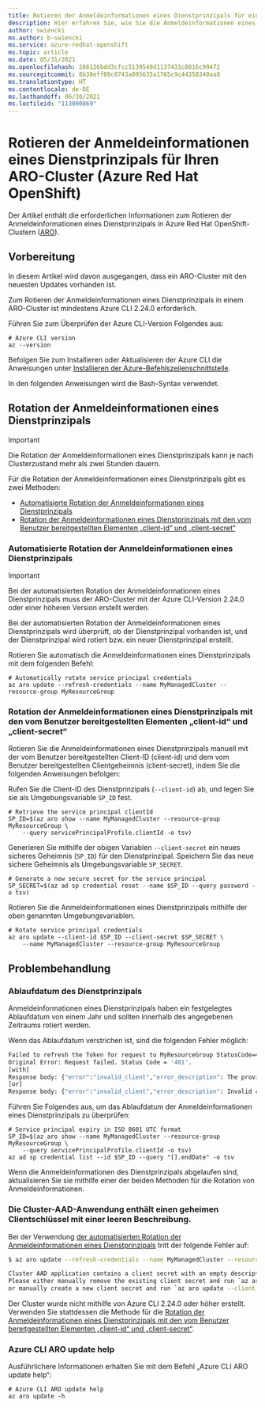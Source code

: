 ```yaml
---
title: Rotieren der Anmeldeinformationen eines Dienstprinzipals für einen ARO-Cluster (Azure Red Hat OpenShift)
description: Hier erfahren Sie, wie Sie die Anmeldeinformationen eines Dienstprinzipals in Azure Red Hat OpenShift (ARO) rotieren.
author: swiencki
ms.author: b-swiencki
ms.service: azure-redhat-openshift
ms.topic: article
ms.date: 05/31/2021
ms.openlocfilehash: 286126bdd3cfcc5139549d1137431c8016c99472
ms.sourcegitcommit: 8b38eff08c8743a095635a1765c9c44358340aa8
ms.translationtype: HT
ms.contentlocale: de-DE
ms.lasthandoff: 06/30/2021
ms.locfileid: "113090869"
---
```

# <a name="rotate-service-principal-credentials-for-your-azure-red-hat-openshift-aro-cluster"></a>Rotieren der Anmeldeinformationen eines Dienstprinzipals für Ihren ARO-Cluster (Azure Red Hat OpenShift)
Der Artikel enthält die erforderlichen Informationen zum Rotieren der Anmeldeinformationen eines Dienstprinzipals in Azure Red Hat OpenShift-Clustern ([ARO](https://github.com/Azure/ARO-RP)).

## <a name="before-you-begin"></a>Vorbereitung
In diesem Artikel wird davon ausgegangen, dass ein ARO-Cluster mit den neuesten Updates vorhanden ist.

Zum Rotieren der Anmeldeinformationen eines Dienstprinzipals in einem ARO-Cluster ist mindestens Azure CLI 2.24.0 erforderlich.

Führen Sie zum Überprüfen der Azure CLI-Version Folgendes aus:
```azurecli-interactive
# Azure CLI version
az --version
```
Befolgen Sie zum Installieren oder Aktualisieren der Azure CLI die Anweisungen unter [Installieren der Azure-Befehlszeilenschnittstelle](/cli/azure/install-azure-cli).

In den folgenden Anweisungen wird die Bash-Syntax verwendet.

## <a name="service-principal-credential-rotation"></a>Rotation der Anmeldeinformationen eines Dienstprinzipals
>[!IMPORTANT]
>  Die Rotation der Anmeldeinformationen eines Dienstprinzipals kann je nach Clusterzustand mehr als zwei Stunden dauern.

Für die Rotation der Anmeldeinformationen eines Dienstprinzipals gibt es zwei Methoden:
 - [Automatisierte Rotation der Anmeldeinformationen eines Dienstprinzipals](#Automated-Service-Principal-Credential-Rotation)
 - [Rotation der Anmeldeinformationen eines Dienstprinzipals mit den vom Benutzer bereitgestellten Elementen „client-id“ und „client-secret“](#User-Provided-client-id-and-client-secret-Service-Principal-Credential-Rotation)

### <a name="automated-service-principal-credential-rotation"></a>Automatisierte Rotation der Anmeldeinformationen eines Dienstprinzipals <a id="Automated-Service-Principal-Credential-Rotation"></a>
>[!IMPORTANT]
>  Bei der automatisierten Rotation der Anmeldeinformationen eines Dienstprinzipals muss der ARO-Cluster mit der Azure CLI-Version 2.24.0 oder einer höheren Version erstellt werden.

Bei der automatisierten Rotation der Anmeldeinformationen eines Dienstprinzipals wird überprüft, ob der Dienstprinzipal vorhanden ist, und der Dienstprinzipal wird rotiert bzw. ein neuer Dienstprinzipal erstellt.

Rotieren Sie automatisch die Anmeldeinformationen eines Dienstprinzipals mit dem folgenden Befehl:

```azurecli-interactive
# Automatically rotate service principal credentials
az aro update --refresh-credentials --name MyManagedCluster --resource-group MyResourceGroup
```

### <a name="user-provided-client-id-and-client-secret-service-principal-credential-rotation"></a>Rotation der Anmeldeinformationen eines Dienstprinzipals mit den vom Benutzer bereitgestellten Elementen „client-id“ und „client-secret“ <a id="User-Provided-client-id-and-client-secret-Service-Principal-Credential-Rotation"></a>


Rotieren Sie die Anmeldeinformationen eines Dienstprinzipals manuell mit der vom Benutzer bereitgestellten Client-ID (client-id) und dem vom Benutzer bereitgestellten Clientgeheimnis (client-secret), indem Sie die folgenden Anweisungen befolgen:

Rufen Sie die Client-ID des Dienstprinzipals (`--client-id`) ab, und legen Sie sie als Umgebungsvariable `SP_ID` fest.
```azurecli-interactive
# Retrieve the service principal clientId
SP_ID=$(az aro show --name MyManagedCluster --resource-group MyResourceGroup \
    --query servicePrincipalProfile.clientId -o tsv)
```
Generieren Sie mithilfe der obigen Variablen `--client-secret` ein neues sicheres Geheimnis (`SP_ID`) für den Dienstprinzipal. Speichern Sie das neue sichere Geheimnis als Umgebungsvariable `SP_SECRET`.
```azurecli-interactive
# Generate a new secure secret for the service principal
SP_SECRET=$(az ad sp credential reset --name $SP_ID --query password -o tsv)
```
Rotieren Sie die Anmeldeinformationen eines Dienstprinzipals mithilfe der oben genannten Umgebungsvariablen.
```azurecli-interactive
# Rotate service principal credentials
az aro update --client-id $SP_ID --client-secret $SP_SECRET \
    --name MyManagedCluster --resource-group MyResourceGroup
```

## <a name="troubleshoot"></a>Problembehandlung
### <a name="service-principal-expiration-date"></a>Ablaufdatum des Dienstprinzipals
Anmeldeinformationen eines Dienstprinzipals haben ein festgelegtes Ablaufdatum von einem Jahr und sollten innerhalb des angegebenen Zeitraums rotiert werden.

Wenn das Ablaufdatum verstrichen ist, sind die folgenden Fehler möglich:
```bash
Failed to refresh the Token for request to MyResourceGroup StatusCode=401
Original Error: Request failed. Status Code = '401'.
[with]
Response body: {"error":"invalid_client","error_description": The provided client secret keys are expired.
[or]
Response body: {"error":"invalid_client","error_description": Invalid client secret is provided.
```
Führen Sie Folgendes aus, um das Ablaufdatum der Anmeldeinformationen eines Dienstprinzipals zu überprüfen:
```azurecli-interactive
# Service principal expiry in ISO 8601 UTC format
SP_ID=$(az aro show --name MyManagedCluster --resource-group MyResourceGroup \
    --query servicePrincipalProfile.clientId -o tsv)
az ad sp credential list --id $SP_ID --query "[].endDate" -o tsv
```
Wenn die Anmeldeinformationen des Dienstprinzipals abgelaufen sind, aktualisieren Sie sie mithilfe einer der beiden Methoden für die Rotation von Anmeldeinformationen.

### <a name="cluster-aad-application-contains-a-client-secret-with-an-empty-description"></a>Die Cluster-AAD-Anwendung enthält einen geheimen Clientschlüssel mit einer leeren Beschreibung.
Bei der Verwendung [der automatisierten Rotation der Anmeldeinformationen eines Dienstprinzipals](#Automated-Service-Principal-Credential-Rotation) tritt der folgende Fehler auf:
```bash
$ az aro update --refresh-credentials --name MyManagedCluster --resource-group MyResourceGroup

Cluster AAD application contains a client secret with an empty description.
Please either manually remove the existing client secret and run `az aro update --refresh-credentials`,
or manually create a new client secret and run `az aro update --client-secret <ClientSecret>`.
```
Der Cluster wurde nicht mithilfe von Azure CLI 2.24.0 oder höher erstellt. Verwenden Sie stattdessen die Methode für die [Rotation der Anmeldeinformationen eines Dienstprinzipals mit den vom Benutzer bereitgestellten Elementen „client-id“ und „client-secret“](#User-Provided-client-id-and-client-secret-Service-Principal-Credential-Rotation).

### <a name="azure-cli-aro-update-help"></a>Azure CLI ARO update help
Ausführlichere Informationen erhalten Sie mit dem Befehl „Azure CLI ARO update help“:
```azurecli-interactive
# Azure CLI ARO update help
az aro update -h
```

